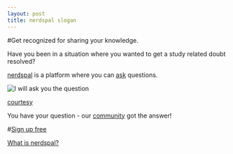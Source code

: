 ```yaml
---
layout: post
title: nerdspal slogan
---
```


#Get recognized for sharing your knowledge.

Have you been in a situation where you wanted to get a study related doubt resolved?

[nerdspal](http://nerdspal.com) is a platform where you can [ask](https://nerdspal.com/Questions/Create) questions.

![I will ask you the question](http://cdn.meme.am/instances/55468584.jpg)

[courtesy](memegenerator.net/instance/55429480)

You have your question - our [community](https://nerdspal.com/Account/League) got the answer!

#[Sign up free](https://nerdspal.com/Account/Register)

[What is nerdspal?](http://blog.nistencorp.com/WhatIsNerdspal/)
